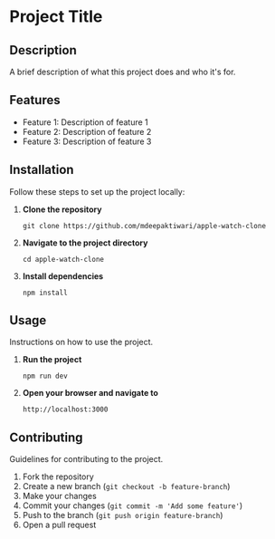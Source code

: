# Project Title

## Description

A brief description of what this project does and who it's for.

## Features

- Feature 1: Description of feature 1
- Feature 2: Description of feature 2
- Feature 3: Description of feature 3

## Installation

Follow these steps to set up the project locally:

1. **Clone the repository**

   ```
   git clone https://github.com/mdeepaktiwari/apple-watch-clone
   ```

2. **Navigate to the project directory**

   ```
   cd apple-watch-clone
   ```

3. **Install dependencies**
   ```
   npm install
   ```

## Usage

Instructions on how to use the project.

1. **Run the project**

   ```
   npm run dev
   ```

2. **Open your browser and navigate to**
   ```
   http://localhost:3000
   ```

## Contributing

Guidelines for contributing to the project.

1. Fork the repository
2. Create a new branch (`git checkout -b feature-branch`)
3. Make your changes
4. Commit your changes (`git commit -m 'Add some feature'`)
5. Push to the branch (`git push origin feature-branch`)
6. Open a pull request
